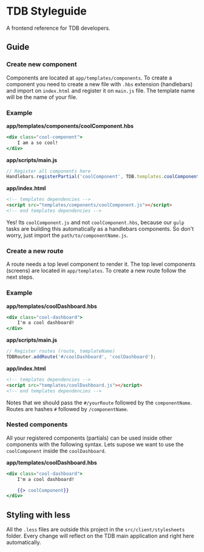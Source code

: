 # TDB Styleguide
A frontend reference for TDB developers.

## Guide

### Create new component
Components are located at `app/templates/components`. To create a component you need to create a new file with `.hbs` extension (handlebars) and import on `index.html` and register it on `main.js` file. The template name will be the name of your file.

### Example
**app/templates/components/coolComponent.hbs**
```handlebars
<div class="cool-component">
	I am a so cool!
</div>
```

**app/scripts/main.js**

```js
// Register all components here
Handlebars.registerPartial('coolComponent', TDB.templates.coolComponent());
````

**app/index.html**
```html
<!-- templates dependencies -->
<script src="templates/components/coolComponent.js"></script>
<!-- end templates dependencies -->
```

Yes! Its `coolComponent.js` and not `coolComponent.hbs`, because our `gulp` tasks are building this automatically as a handlebars components. So don't worry, just import the `path/to/componentName.js`.

### Create a new route
A route needs a top level component to render it. The top level components (screens) are located in `app/templates`. To create a new route follow the next steps. 

### Example

**app/templates/coolDashboard.hbs**
```handlebars
<div class="cool-dashboard">
    I'm a cool dashboard!
</div>
```
**app/scripts/main.js**
```js
// Register routes (route, templateName)
TDBRouter.addRoute('#/coolDashboard', 'coolDashboard');

```

**app/index.html**
```html
<!-- templates dependencies -->
<script src="templates/coolDashboard.js"></script>
<!-- end templates dependencies -->
```

Notes that we should pass the `#/yourRoute` followed by the `componentName`. Routes are hashes `#` followed by `/componentName`.

### Nested components
All your registered components (partials) can be used inside other components with the following syntax. Lets supose we want to use the `coolComponent` inside the `coolDashboard`.

**app/templates/coolDashboard.hbs**

```handlebars
<div class="cool-dashboard">
    I'm a cool dashboard!

    {{> coolComponent}}
</div>
```

## Styling with less
All the `.less` files are outside this project in the `src/client/stylesheets` folder. Every change will reflect on the TDB main application and right here automatically.








